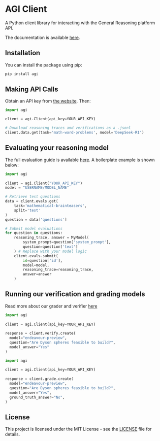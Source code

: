 # AGI Client

A Python client library for interacting with the General Reasoning platform API.

The documentation is available [here](https://gr.inc/docs).

## Installation

You can install the package using pip:

```bash
pip install agi
```

## Making API Calls

Obtain an API key from [the website](https://gr.inc). Then:

```python
import agi

client = agi.Client(api_key=YOUR_API_KEY)

# Download reasoning traces and verifications as a .jsonl
client.data.get(task='math-word-problems', model='DeepSeek-R1')
```

## Evaluating your reasoning model

The full evaluation guide is available [here](https://gr.inc/docs/evaluations). A boilerplate example is shown below:

```python
import agi
                
client = agi.Client("YOUR_API_KEY")
model = "USERNAME/MODEL_NAME"

# Retrieve test questions
data = client.evals.get(
    task='mathematical-brainteasers', 
    split='test'
)
question = data['questions']

# Submit model evaluations
for question in questions:
    reasoning_trace, answer = MyModel(
        system_prompt=question['system_prompt'],
        question=question['text']
    ) # Replace with your model logic
    client.evals.submit(
        id=question['id'],
        model=model,
        reasoning_trace=reasoning_trace,
        answer=answer
    )
```

## Running our verification and grading models

<!-- TODO: Add link to ther verifier and grader blogpost -->
Read more about our grader and verifier [here](https://gr.inc/)

```python
import agi 
 
client = agi.Client(api_key=YOUR_API_KEY)
 
response = client.verify.create(
  model="endeavour-preview",
  question="Are Dyson spheres feasible to build?",
  model_answer="Yes"
)
```

```python
import agi 
 
client = agi.Client(api_key=YOUR_API_KEY)
 
response = client.grade.create(
  model="endeavour-preview",
  question="Are Dyson spheres feasible to build?",
  model_answer="Yes",
  ground_truth_answer="No",
)
```

## License

This project is licensed under the MIT License - see the [LICENSE](LICENSE) file for details.
